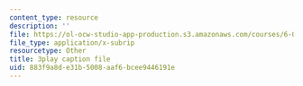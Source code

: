 ```yaml
---
content_type: resource
description: ''
file: https://ol-ocw-studio-app-production.s3.amazonaws.com/courses/6-033-computer-system-engineering-spring-2018/883f9a8de31b5008aaf6bcee9446191e_r2_-2KW76ec.vtt
file_type: application/x-subrip
resourcetype: Other
title: 3play caption file
uid: 883f9a8d-e31b-5008-aaf6-bcee9446191e
---
```

